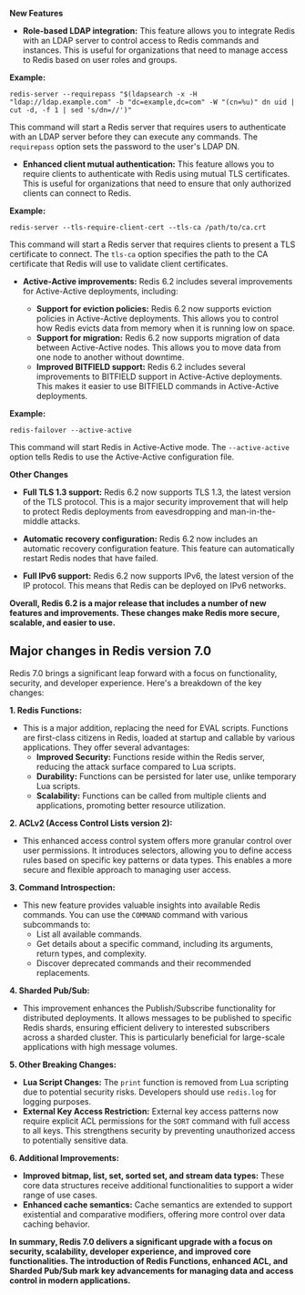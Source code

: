 **New Features**

* **Role-based LDAP integration:** This feature allows you to integrate Redis with an LDAP server to control access to Redis commands and instances. This is useful for organizations that need to manage access to Redis based on user roles and groups.

**Example:**

```
redis-server --requirepass "$(ldapsearch -x -H "ldap://ldap.example.com" -b "dc=example,dc=com" -W "(cn=%u)" dn uid | cut -d, -f 1 | sed 's/dn=//')"
```

This command will start a Redis server that requires users to authenticate with an LDAP server before they can execute any commands. The `requirepass` option sets the password to the user's LDAP DN.

* **Enhanced client mutual authentication:** This feature allows you to require clients to authenticate with Redis using mutual TLS certificates. This is useful for organizations that need to ensure that only authorized clients can connect to Redis.

**Example:**

```
redis-server --tls-require-client-cert --tls-ca /path/to/ca.crt
```

This command will start a Redis server that requires clients to present a TLS certificate to connect. The `tls-ca` option specifies the path to the CA certificate that Redis will use to validate client certificates.

* **Active-Active improvements:** Redis 6.2 includes several improvements for Active-Active deployments, including:

    * **Support for eviction policies:** Redis 6.2 now supports eviction policies in Active-Active deployments. This allows you to control how Redis evicts data from memory when it is running low on space.
    * **Support for migration:** Redis 6.2 now supports migration of data between Active-Active nodes. This allows you to move data from one node to another without downtime.
    * **Improved BITFIELD support:** Redis 6.2 includes several improvements to BITFIELD support in Active-Active deployments. This makes it easier to use BITFIELD commands in Active-Active deployments.

**Example:**

```
redis-failover --active-active
```

This command will start Redis in Active-Active mode. The `--active-active` option tells Redis to use the Active-Active configuration file.

**Other Changes**

* **Full TLS 1.3 support:** Redis 6.2 now supports TLS 1.3, the latest version of the TLS protocol. This is a major security improvement that will help to protect Redis deployments from eavesdropping and man-in-the-middle attacks.

* **Automatic recovery configuration:** Redis 6.2 now includes an automatic recovery configuration feature. This feature can automatically restart Redis nodes that have failed.

* **Full IPv6 support:** Redis 6.2 now supports IPv6, the latest version of the IP protocol. This means that Redis can be deployed on IPv6 networks.

**Overall, Redis 6.2 is a major release that includes a number of new features and improvements. These changes make Redis more secure, scalable, and easier to use.**

## Major changes in Redis version 7.0

Redis 7.0 brings a significant leap forward with a focus on functionality, security, and developer experience. Here's a breakdown of the key changes:

**1. Redis Functions:**

* This is a major addition, replacing the need for EVAL scripts. Functions are first-class citizens in Redis, loaded at startup and callable by various applications. They offer several advantages:
    * **Improved Security:** Functions reside within the Redis server, reducing the attack surface compared to Lua scripts.
    * **Durability:** Functions can be persisted for later use, unlike temporary Lua scripts.
    * **Scalability:** Functions can be called from multiple clients and applications, promoting better resource utilization.

**2. ACLv2 (Access Control Lists version 2):**

* This enhanced access control system offers more granular control over user permissions. It introduces selectors, allowing you to define access rules based on specific key patterns or data types. This enables a more secure and flexible approach to managing user access.

**3. Command Introspection:**

* This new feature provides valuable insights into available Redis commands. You can use the `COMMAND` command with various subcommands to:
    * List all available commands.
    * Get details about a specific command, including its arguments, return types, and complexity.
    * Discover deprecated commands and their recommended replacements.

**4. Sharded Pub/Sub:**

* This improvement enhances the Publish/Subscribe functionality for distributed deployments. It allows messages to be published to specific Redis shards, ensuring efficient delivery to interested subscribers across a sharded cluster. This is particularly beneficial for large-scale applications with high message volumes.

**5. Other Breaking Changes:**

* **Lua Script Changes:** The `print` function is removed from Lua scripting due to potential security risks. Developers should use `redis.log` for logging purposes.
* **External Key Access Restriction:** External key access patterns now require explicit ACL permissions for the `SORT` command with full access to all keys. This strengthens security by preventing unauthorized access to potentially sensitive data.

**6. Additional Improvements:**

* **Improved bitmap, list, set, sorted set, and stream data types:** These core data structures receive additional functionalities to support a wider range of use cases.
* **Enhanced cache semantics:** Cache semantics are extended to support existential and comparative modifiers, offering more control over data caching behavior.


**In summary, Redis 7.0 delivers a significant upgrade with a focus on security, scalability, developer experience, and improved core functionalities. The introduction of Redis Functions, enhanced ACL, and Sharded Pub/Sub mark key advancements for managing data and access control in modern applications.**
